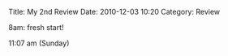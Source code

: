 Title: My 2nd Review
Date: 2010-12-03 10:20
Category: Review

8am: fresh start!


11:07 am (Sunday)
